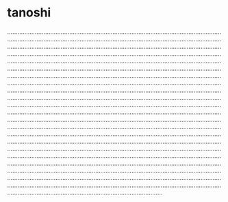 # tanoshi

..................................................................................................................................................................................................................................................................................................................................................................................................................................................................................................................................................................................................................................................................................................................................................................................................................................................................................................................................................................................................................................................................................................................................................................................................................................................................................................................................................................................................................................................................................................................................................................................................................................................................................................................................................................................................................................................................................................................................................................................................................................................................................................................................................................................................................................................................................................................................................................................................................................................................................................................................................................................................................................................................................................................................................................................................................................................................................................................................